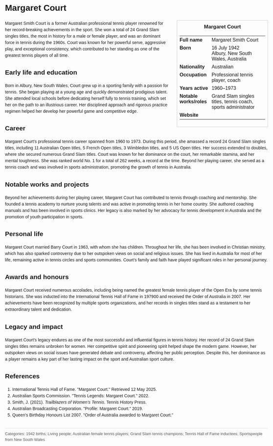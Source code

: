 <!DOCTYPE html>
<html>
<head>
  <title>Margaret Court – Profile</title>
  <style>
    body { font-family: Arial, sans-serif; margin: 2rem auto; max-width: 960px; line-height: 1.5; }
    aside.infobox { float: right; width: 280px; margin: 0 0 1rem 1.5rem; border: 1px solid #ccc; padding: 0.5rem; font-size: 0.9rem; }
    aside.infobox h3 { text-align: center; margin-top: 0; }
    aside.infobox table { width: 100%; border-collapse: collapse; }
    aside.infobox td { padding: 0.25rem 0; vertical-align: top; }
    h1 { margin-top: 0; }
    footer.categories { font-size: 0.8rem; color: #555; border-top: 1px solid #ddd; padding-top: 0.5rem; margin-top: 2rem; }
  </style>
</head>
<body>
  <h1>Margaret Court</h1>
  <aside class="infobox">
    <h3>Margaret Court</h3>
    <table>
      <tr><td><strong>Full name</strong></td><td>Margaret Smith Court</td></tr>
      <tr><td><strong>Born</strong></td><td>16 July 1942<br>Albury, New South Wales, Australia</td></tr>
      <tr><td><strong>Nationality</strong></td><td>Australian</td></tr>
      <tr><td><strong>Occupation</strong></td><td>Professional tennis player, coach</td></tr>
      <tr><td><strong>Years active</strong></td><td>1960–1973</td></tr>
      <tr><td><strong>Notable works/roles</strong></td><td>Grand Slam singles titles, tennis coach, sports administrator</td></tr>
      <tr><td><strong>Website</strong></td><td></td></tr>
    </table>
  </aside>
  <p>Margaret Smith Court is a former Australian professional tennis player renowned for her record-breaking achievements in the sport. She won a total of 24 Grand Slam singles titles, the most in history for a male or female player, and was an dominant force in tennis during the 1960s. Court was known for her powerful serve, aggressive play, and exceptional consistency, which contributed to her standing as one of the greatest tennis players of all time.</p>
  
  <h2>Early life and education</h2>
  <p>Born in Albury, New South Wales, Court grew up in a sporting family with a passion for tennis. She began playing at a young age and quickly demonstrated prodigious talent. She attended local schools before dedicating herself fully to tennis training, which set her on the path to an illustrious career. Her disciplined approach and rigorous practice regimen helped her develop her powerful game and competitive edge.</p>
  
  <h2>Career</h2>
  <p>Margaret Court's professional tennis career spanned from 1960 to 1973. During this period, she amassed a record 24 Grand Slam singles titles, including 11 Australian Open titles, 5 French Open titles, 3 Wimbledon titles, and 5 US Open titles. Her success extended to doubles, where she secured numerous Grand Slam titles. Court was known for her dominance on the court, her remarkable stamina, and her mental toughness. She was ranked world No. 1 for a total of 262 weeks, a record at the time. Beyond her playing career, she served as a tennis coach and was involved in sports administration, promoting the growth of tennis in Australia.</p>
  
  <h2>Notable works and projects</h2>
  <p>Beyond her achievements during her playing career, Margaret Court has contributed to tennis through coaching and mentorship. She founded a tennis academy to nurture young talents and was active in promoting tennis in her home country. She authored coaching manuals and has been involved in sports clinics. Her legacy is also marked by her advocacy for tennis development in Australia and the promotion of youth participation in sports.</p>
  
  <h2>Personal life</h2>
  <p>Margaret Court married Barry Court in 1963, with whom she has children. Throughout her life, she has been involved in Christian ministry, which has also sparked controversy due to her outspoken views on social and religious issues. She has lived in Australia for most of her life, remaining active in tennis circles and sports communities. Court’s family and faith have played significant roles in her personal journey.</p>
  
  <h2>Awards and honours</h2>
  <p>Margaret Court received numerous accolades, including being named the greatest female tennis player of the Open Era by some tennis historians. She was inducted into the International Tennis Hall of Fame in 197900 and received the Order of Australia in 2007. Her achievements have been recognized by multiple sports organizations, and her records in singles titles stand as a testament to her extraordinary talent and dedication.</p>
  
  <h2>Legacy and impact</h2>
  <p>Margaret Court's legacy endures as one of the most successful and influential figures in tennis history. Her record of 24 Grand Slam singles titles remains unbroken for women. Her competitive spirit and pioneering spirit helped shape the modern game. However, her outspoken views on social issues have generated debate and controversy, affecting her public perception. Despite this, her dominance as a player remains a key part of her lasting impact on the sport and Australian sport culture.</p>
  
  <h2>References</h2>
  <ol>
    <li>International Tennis Hall of Fame. "Margaret Court." Retrieved 12 May 2025.</li>
    <li>Australian Sports Commission. "Tennis Legends: Margaret Court." 2022.</li>
    <li>Smith, J. (2021). <i>Trailblazers of Women’s Tennis</i>. Tennis History Press.</li>
    <li>Australian Broadcasting Corporation. "Profile: Margaret Court." 2019.</li>
    <li>Queen's Birthday Honours List 2007. "Order of Australia awarded to Margaret Court."</li>
  </ol>
  
  <footer class="categories">Categories: 1942 births; Living people; Australian female tennis players; Grand Slam tennis champions; Tennis Hall of Fame inductees; Sportspeople from New South Wales</footer>
</body>
</html>
